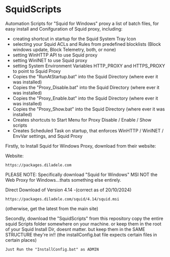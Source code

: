 # SquidScripts
Automation Scripts for "Squid for Windows" proxy
a list of batch files, for easy install and Conifguration of Squid proxy, including:
 - creating shortcut in startup for the Squid System Tray Icon
 - selecting your Squid ACLs and Rules from predefined blocklists (Block windows update, Block Telemetry, both, or none)
 - setting WinHTTP API to use Squid proxy 
 - setting WinINET to use Squid proxy 
 - setting System Environment Variables HTTP_PROXY and HTTPS_PROXY to point to Squid Proxy
 - Copies the "RunAtStartup.bat" into the Squid Directory (where ever it was installed) 
 - Copies the "Proxy_Disable.bat" into the Squid Directory (where ever it was installed) 
 - Copies the "Proxy_Enable.bat" into the Squid Directory (where ever it was installed) 
 - Copies the "Proxy_Show.bat" into the Squid Directory (where ever it was installed) 
 - Creates shortcuts to Start Menu for Proxy Disable / Enable / Show scripts 
 - Creates Scheduled Task on startup, that enforces WinHTTP / WinINET / EnvVar settings, and Squid Proxy

Firstly, to Install Squid for Windows Proxy, download from their website:

Website:
~~~~~~~~~~~~~~~~~~~~~~~~~~~~~~
https://packages.diladele.com
~~~~~~~~~~~~~~~~~~~~~~~~~~~~~~

PLEASE NOTE:
Specifically download "Squid for Windows" MSI
NOT the Web Proxy for Windows...thats something else entirely. 

Direct Download of Version 4.14 -(correct as of 20/10/2024)
~~~~~~~~~~~~~~~~~~~~~~~~~~~~~~~~~~~~~~~~~~~~~~~~~~~~~~~~~~~
https://packages.diladele.com/squid/4.14/squid.msi
~~~~~~~~~~~~~~~~~~~~~~~~~~~~~~~~~~~~~~~~~~~~~~~~~~~~~~~~~~~
(otherwise, get the latest from the main site) 


Secondly, download the "SquidScripts" from this repository 
copy the entire squid Scripts folder somewhere on your machine. 
or keep them in the root of your Squid Install Dir, doesnt matter. 
but keep them in the SAME STRUCTURE they're in!!
(the installConfig.bat file expects certain files in certain places)
~~~~~~~~~~~~~~~~~~~~~~~~~~~~~~~~~~~~~~~~~~
Just Run the "InstallConfig.bat" as ADMIN
~~~~~~~~~~~~~~~~~~~~~~~~~~~~~~~~~~~~~~~~~~

